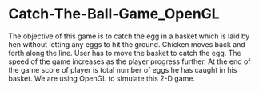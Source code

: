 # Catch-The-Ball-Game_OpenGL

The objective of this game is to catch the egg in a basket which is laid by hen without letting any eggs to hit the ground. Chicken moves back and forth along the line. User has to move the basket to catch the egg. The speed of the game increases as the player progress further. At the end of the game score of player is total number of eggs he has caught in his basket. We are using OpenGL to simulate this 2-D game.
